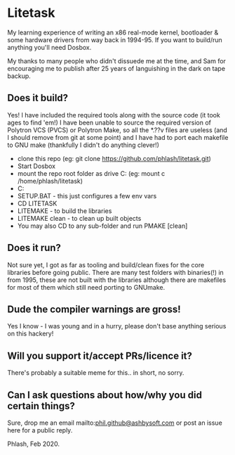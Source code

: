 # Litetask

My learning experience of writing an x86 real-mode kernel, bootloader & some hardware drivers
from way back in 1994-95. If you want to build/run anything you'll need Dosbox.

My thanks to many people who didn't dissuede me at the time, and Sam for encouraging me to
publish after 25 years of languishing in the dark on tape backup.

## Does it build?

Yes! I have included the required tools along with the source code (it took ages to find 'em!)
I have been unable to source the required version of Polytron VCS (PVCS) or Polytron Make, so
all the \*.??v files are useless (and I should remove from git at some point) and I have had to
port each makefile to GNU make (thankfully I didn't do anything clever!)

 * clone this repo (eg: git clone https://github.com/phlash/litetask.git)
 * Start Dosbox
 * mount the repo root folder as drive C: (eg: mount c /home/phlash/litetask)
 * C:
 * SETUP.BAT - this just configures a few env vars
 * CD LITETASK
 * LITEMAKE - to build the libraries
 * LITEMAKE clean - to clean up built objects
 * You may also CD to any sub-folder and run PMAKE [clean]

## Does it run?

Not sure yet, I got as far as tooling and build/clean fixes for the core libraries before going
public. There are many test folders with binaries(!) in from 1995, these are not built with the
libraries although there are makefiles for most of them which still need porting to GNUmake.

## Dude the compiler warnings are gross!

Yes I know - I was young and in a hurry, please don't base anything serious on this hackery!

## Will you support it/accept PRs/licence it?

There's probably a suitable meme for this.. in short, no sorry.


## Can I ask questions about how/why you did certain things?

Sure, drop me an email mailto:phil.github@ashbysoft.com or post an issue here for a public reply.

Phlash, Feb 2020.
